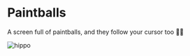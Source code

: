 # Paintballs

A screen full of paintballs, and they follow your cursor too 🐾🐾 

![hippo](https://media.giphy.com/media/gdq0VwnJouZG8gQsRX/giphy.gif)
